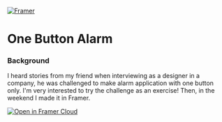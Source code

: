 [![Framer](https://madewithframer.com/badges/small-badges/s-made-with-framer.svg)](https://madewithframer.com/)
# One Button Alarm
### Background
I heard stories from my friend when interviewing as a designer in a company, he was challenged to make alarm application with one button only. I'm very interested to try the challenge as an exercise! Then, in the weekend I made it in Framer.

[![Open in Framer Cloud](https://madewithframer.com/badges/open-framer-cloud/open-c-blue.svg)](https://framer.cloud/PrxLb/)
